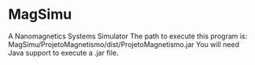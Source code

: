 # MagSimu
A Nanomagnetics Systems Simulator
The path to execute this program is: MagSimu/ProjetoMagnetismo/dist/ProjetoMagnetismo.jar
You will need Java support to execute a .jar file.
